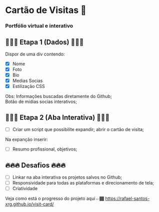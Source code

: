 # Cartão de Visitas 🎴

### Portfólio virtual e interativo

## 🎲🎲🎲 Etapa 1 (Dados) 🎲🎲🎲
Dispor de uma div contendo:

- [x] Nome <br>
- [x] Foto <br>
- [x] Bio <br>
- [x] Medias Socias <br>
- [x] Estilização CSS <br>

Obs:  Informações buscadas diretamente do Github;<br>
      Botão de midias socias interativos;

## 🧨🧨🧨 Etapa 2 (Aba Interativa) 🧨🧨🧨

- [ ] Criar um script que possibilite expandir; abrir o cartão de visita;

Na expanção inserir: 

- [ ] Resumo profissional, objetivos;

## 🔥🔥🔥 Desafios 🔥🔥🔥

- [ ] Linkar na aba interativa os projetos salvos no Github;<br>
- [ ] Responsividade para todas as plataformas e direcionamento de tela;<br>
- [ ] Criatividade

Veja como está o progresso do projeto aqui 👉🏾 https://rafael-santos-xrg.github.io/visit-card/
